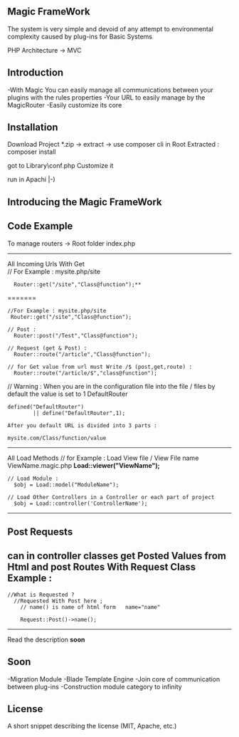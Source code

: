 ## Magic FrameWork

The system is very simple and devoid of any attempt to environmental complexity caused by plug-ins for Basic Systems

PHP Architecture -> MVC



## Introduction

-With Magic You can easily manage all communications between your plugins with the rules properties
-Your URL to easily manage by the MagicRouter
-Easily customize its core


## Installation

Download Project *.zip -> extract -> use composer cli in Root Extracted : composer install 

got to Library\conf.php    Customize it

run in Apachi |-)


## Introducing the Magic FrameWork
	
## Code Example

To manage routers -> Root folder  index.php

----------------------------------------------
All Incoming Urls With Get   
	// For Example : mysite.php/site

    
 	  Router::get("/site","Class@function");**
=======
	
	//For Example : mysite.php/site
 	 Router::get("/site","Class@function");
 	 
	// Post :
	  Router::post("/Test","Class@function");
	
	// Request (get & Post) : 
	  Router::route("/article","Class@function");

	// for Get value from url must Write /$ (post,get,route) : 
	  Router::route("/article/$","class@function");

// Warning : When you are in the configuration file into the file / files by default the value is set to 1 DefaultRouter

	defined("DefaultRouter")
            || define("DefaultRouter",1);

	After you default URL is divided into 3 parts : 

	mysite.com/Class/function/value
----------------------------------------------
All Load Methods
	// for Example : Load View file / View File name   ViewName.magic.php
	  **Load::viewer("ViewName");**
	
	// Load Module : 
	  $obj = Load::model("ModuleName");
	
	// Load Other Controllers in a Controller or each part of project
	  $obj = Load::controller('ControllerName');
----------------------------------------------

## Post Requests

can in controller classes get Posted Values from Html and post Routes With 
    Request Class
    Example :
-------------------------------
    //What is Requested ? 
      //Requested With Post here ;
        // name() is name of html form   name="name" 
        
        Request::Post()->name();
    

-------------------------------
Read the description **soon**


## Soon

-Migration Module
-Blade Template Engine
-Join core of communication between plug-ins
-Construction module category to infinity


## License

A short snippet describing the license (MIT, Apache, etc.)
